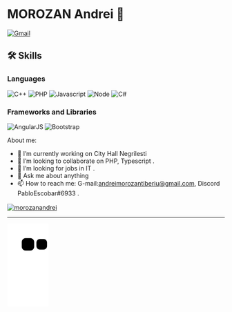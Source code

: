 # MOROZAN Andrei 👋

[![Gmail](https://img.shields.io/badge/%20-Send%20Mail-black?color=14171A&labelColor=ef5350&logo=gmail&logoColor=ffffff)](mailto:andreimorozantiberiu@gmail.com?subject=From%20GitHub&body=Hi,%20there.%20Found%20you%20from%20GitHub.)


## 🛠️ Skills

### Languages

![C++](https://img.shields.io/badge/c++-%2300599C.svg?style=for-the-badge&logo=c%2B%2B&logoColor=white)
![PHP](https://img.shields.io/badge/php-%23777BB4.svg?style=for-the-badge&logo=php&logoColor=white)
![Javascript](https://img.shields.io/badge/JavaScript-323330?style=for-the-badge&logo=javascript&logoColor=F7DF1E)
![Node](https://img.shields.io/badge/Node.js-339933?style=for-the-badge&logo=node-dot-js&logoColor=white)
![C#](https://img.shields.io/badge/c%23-%23239120.svg?style=for-the-badge&logo=c-sharp&logoColor=white)

### Frameworks and Libraries
![AngularJS](https://img.shields.io/badge/Angular-JS-red)
![Bootstrap](https://img.shields.io/badge/Bootstrap-563D7C?style=for-the-badge&logo=bootstrap&logoColor=white)

About me:

- 🔭 I’m currently working on City Hall Negrilesti
- 👯 I’m looking to collaborate on PHP, Typescript .
- 🤔 I’m looking for jobs in IT .
- 💬 Ask me about anything
- 📫 How to reach me: G-mail:andreimorozantiberiu@gmail.com, Discord PabloEscobar#6933 .


<a href="">
  <img align="center" src="https://github-readme-stats.vercel.app/api?username=Tananez&show_icons=true&theme=radical" alt="morozanandrei"/>
</a>

<hr>

<p>
  <img src="https://github.com/manjurulhoque/manjurulhoque/raw/output/github-contribution-grid-snake.svg" alt="snake"></center>
</p>
